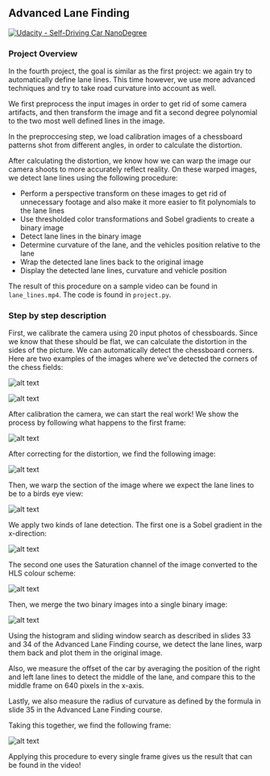 ## Advanced Lane Finding
[![Udacity - Self-Driving Car NanoDegree](https://s3.amazonaws.com/udacity-sdc/github/shield-carnd.svg)](http://www.udacity.com/drive)

[//]: # (Image References)

[image1]: ./examples/chessboard_corners.png "Chessboard corners 1"
[image2]: ./examples/chessboard_corners2.png "Chessboard corners 2"
[image3]: ./examples/frame1_input.png "Frame 1 input"
[image4]: ./examples/frame1_corrected.png "Frame 1 corrected"
[image5]: ./examples/frame1_warped.png "Frame 1 warped"
[image6]: ./examples/frame1_sobel.png "Frame 1 sobel"
[image7]: ./examples/frame1_thresholded.png "Frame 1 saturation"
[image8]: ./examples/frame1_binary.png "Frame 1 merged binary image"
[image9]: ./examples/frame1_output.png "Frame 1 output"


### Project Overview

In the fourth project, the goal is similar as the first project: we again try to automatically define lane lines. This time however, we use more advanced techniques and try to take road curvature into account as well.

We first preprocess the input images in order to get rid of some camera artifacts, and then transform the image and fit a second degree polynomial to the two most well defined lines in the image.

In the preproccesing step, we load calibration images of a chessboard patterns shot from different angles, in order to calculate the distortion.

After calculating the distortion, we know how we can warp the image our camera shoots to more accurately reflect reality. On these warped images, we detect lane lines using the following procedure:

* Perform a perspective transform on these images to get rid of unnecessary footage and also make it more easier to fit polynomials to the lane lines
* Use thresholded color transformations and Sobel gradients to create a binary image
* Detect lane lines in the binary image
* Determine curvature of the lane, and the vehicles position relative to the lane
* Wrap the detected lane lines back to the original image
* Display the detected lane lines, curvature and vehicle position

The result of this procedure on a sample video can be found in `lane_lines.mp4`. The code is found in `project.py`.

### Step by step description

First, we calibrate the camera using 20 input photos of chessboards. Since we know that these should be flat, we can calculate the distortion in the sides of the picture. We can automatically detect the chessboard corners. Here are two examples of the images where we've detected the corners of the chess fields:

![alt text][image1]

![alt text][image2]

After calibration the camera, we can start the real work! We show the process by following what happens to the first frame:

![alt text][image3]

After correcting for the distortion, we find the following image:

![alt text][image4]

Then, we warp the section of the image where we expect the lane lines to be to a birds eye view:

![alt text][image5]

We apply two kinds of lane detection. The first one is a Sobel gradient in the x-direction:

![alt text][image6]

The second one uses the Saturation channel of the image converted to the HLS colour scheme:

![alt text][image7]

Then, we merge the two binary images into a single binary image:

![alt text][image8]

Using the histogram and sliding window search as described in slides 33 and 34 of the Advanced Lane Finding course, we detect the lane lines, warp them back and plot them in the original image.

Also, we measure the offset of the car by averaging the position of the right and left lane lines to detect the middle of the lane, and compare this to the middle frame on 640 pixels in the x-axis.

Lastly, we also measure the radius of curvature as defined by the formula in slide 35 in the Advanced Lane Finding course. 

Taking this together, we find the following frame:

![alt text][image9]

Applying this procedure to every single frame gives us the result that can be found in the video!